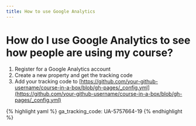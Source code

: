 ```yaml
---
title: How to use Google Analytics
---
```


# How do I use Google Analytics to see how people are using my course?

1. Register for a Google Analytics account
1. Create a new property and get the tracking code
1. Add your tracking code to [https://github.com/your-github-username/course-in-a-box/blob/gh-pages/_config.yml](https://github.com/your-github-username/course-in-a-box/blob/gh-pages/_config.yml)

{% highlight yaml %}
ga_tracking_code: UA-5757664-19
{% endhighlight %}
